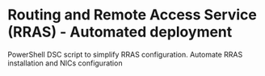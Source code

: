 # Routing and Remote Access Service (RRAS) - Automated deployment
PowerShell DSC script to simplify RRAS configuration. Automate RRAS installation and NICs configuration
